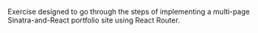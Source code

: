 Exercise designed to go through the steps of implementing a multi-page Sinatra-and-React portfolio site using React Router. 
